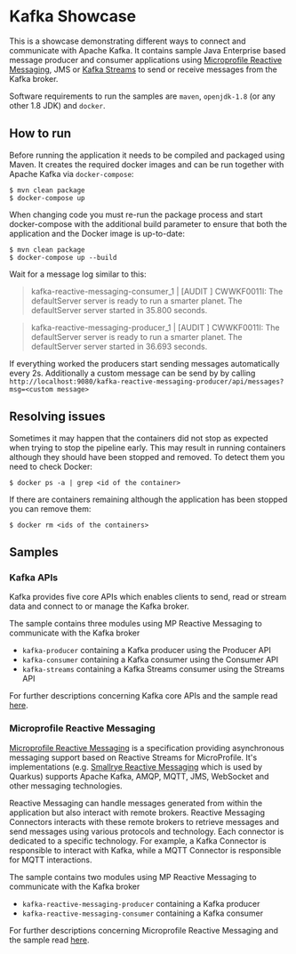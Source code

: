 # Kafka Showcase

This is a showcase demonstrating different ways to connect and communicate with Apache Kafka. It contains sample Java Enterprise based message producer and consumer applications using [Microprofile Reactive Messaging](https://microprofile.io/project/eclipse/microprofile-reactive-messaging), JMS or [Kafka Streams](https://kafka.apache.org/documentation/streams/) to send or receive messages from the Kafka broker. 

Software requirements to run the samples are `maven`, `openjdk-1.8` (or any other 1.8 JDK) and `docker`.

## How to run

Before running the application it needs to be compiled and packaged using Maven. It creates the required docker images and can be run together with Apache Kafka via `docker-compose`:

```shell script
$ mvn clean package
$ docker-compose up
```

When changing code you must re-run the package process and start docker-compose with the additional build parameter to
ensure that both the application and the Docker image is up-to-date:
```shell script
$ mvn clean package
$ docker-compose up --build
```

Wait for a message log similar to this:

> kafka-reactive-messaging-consumer_1  | [AUDIT   ] CWWKF0011I: The defaultServer server is ready to run a smarter planet. The defaultServer server started in 35.800 seconds.

> kafka-reactive-messaging-producer_1  | [AUDIT   ] CWWKF0011I: The defaultServer server is ready to run a smarter planet. The defaultServer server started in 36.693 seconds.

If everything worked the producers start sending messages automatically every 2s. Additionally a custom message can be send by by calling `http://localhost:9080/kafka-reactive-messaging-producer/api/messages?msg=<custom message>`

## Resolving issues

Sometimes it may happen that the containers did not stop as expected when trying to stop the pipeline early. This may
result in running containers although they should have been stopped and removed. To detect them you need to check
Docker:

```shell script
$ docker ps -a | grep <id of the container>
```

If there are containers remaining although the application has been stopped you can remove them:

````shell script
$ docker rm <ids of the containers>
````

## Samples

### Kafka APIs

Kafka provides five core APIs which enables clients to send, read or stream data and connect to or manage the Kafka broker.

The sample contains three modules using MP Reactive Messaging to communicate with the Kafka broker  
* `kafka-producer` containing a Kafka producer using the Producer API
* `kafka-consumer` containing a Kafka consumer using the Consumer API
* `kafka-streams` containing a Kafka Streams consumer using the Streams API

For further descriptions concerning Kafka core APIs and the sample read [here](kafka-core-apis/README.md).

### Microprofile Reactive Messaging

[Microprofile Reactive Messaging](https://microprofile.io/project/eclipse/microprofile-reactive-messaging) is a specification providing asynchronous messaging support based on Reactive Streams for MicroProfile. It's implementations (e.g. [Smallrye Reactive Messaging](https://smallrye.io/smallrye-reactive-messaging/) which is used by Quarkus) supports Apache Kafka, AMQP, MQTT, JMS, WebSocket and other messaging technologies. 

Reactive Messaging can handle messages generated from within the application but also interact with remote brokers. Reactive Messaging Connectors interacts with these remote brokers to retrieve messages and send messages using various protocols and technology. Each connector is dedicated to a specific technology. For example, a Kafka Connector is responsible to interact with Kafka, while a MQTT Connector is responsible for MQTT interactions.

The sample contains two modules using MP Reactive Messaging to communicate with the Kafka broker  
* `kafka-reactive-messaging-producer` containing a Kafka producer
* `kafka-reactive-messaging-consumer` containing a Kafka consumer

For further descriptions concerning Microprofile Reactive Messaging and the sample read [here](kafka-reactive-messaging/README.md).